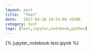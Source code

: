 ```yaml
---
layout: post
title:  "Test"
date:   2017-04-28 19:54:00 +0100
category: test
tags: [test,jupyter,notebook,python]
---
```

{% jupyter_notebook test.ipynb %}